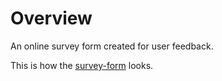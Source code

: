 # Overview

An online survey form created for user feedback.

This is how the 
[survey-form](https://sahil-fndev.github.io/survey-form/) looks.